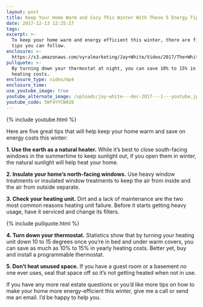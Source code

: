 ```yaml
---
layout: post
title: Keep Your Home Warm and Cozy This Winter With These 5 Energy Tips
date: 2017-12-13 12:25:17
tags:
excerpt: >-
  To keep your home warm and energy efficient this winter, there are five easy
  tips you can follow.
enclosure: >-
  https://s3.amazonaws.com/vyralmarketing/Jay+White/Video/2017/The+White+Group+%257C+Keep+Your+Home+Warm+and+Cozy+This+Winter+With+These+5+Energy+Tips.mp4
pullquote: >-
  By turning down your thermostat at night, you can save 10% to 15% in yearly
  heating costs.
enclosure_type: video/mp4
enclosure_time:
use_youtube_image: true
youtube_alternate_image: /uploads/jay-white---dec-2017---1---youtube.jpg
youtube_code: 5Wf4YYCW028
---
```



{% include youtube.html %}

Here are five great tips that will help keep your home warm and save on energy costs this winter:

**1. Use the earth as a natural heater.** While it’s best to close south-facing windows in the summertime to keep sunlight out, if you open them in winter, the natural sunlight will help heat your home.

**2. Insulate your home’s north-facing windows.** Use heavy window treatments or insulated window treatments to keep the air from inside and the air from outside separate.

**3. Check your heating unit.** Dirt and a lack of maintenance are the two most common reasons heating unit failure. Before it starts getting heavy usage, have it serviced and change its filters.

{% include pullquote.html %}

**4. Turn down your thermostat.** Statistics show that by turning your heating unit down 10 to 15 degrees once you’re in bed and under warm covers, you can save as much as 10% to 15% in yearly heating costs. Better yet, buy and install a programmable thermostat.

**5. Don’t heat unused space.** If you have a guest room or a basement no one ever uses, seal that space off so it’s not getting heated when not in use.

If you have any more real estate questions or you’d like more tips on how to make your home more energy-efficient this winter, give me a call or send me an email. I’d be happy to help you.